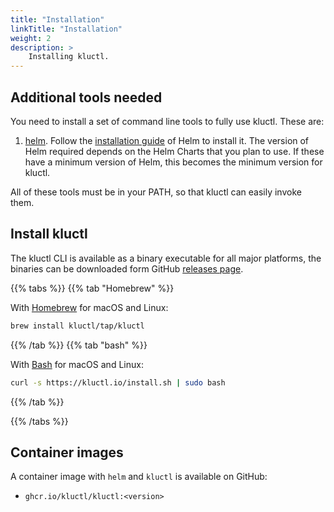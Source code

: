 ```yaml
---
title: "Installation"
linkTitle: "Installation"
weight: 2
description: >
    Installing kluctl.
---
```


## Additional tools needed

You need to install a set of command line tools to fully use kluctl. These are:

1. [helm](https://helm.sh/). Follow the [installation guide](https://helm.sh/docs/intro/install/) of Helm to install it.
   The version of Helm required depends on the Helm Charts that you
   plan to use. If these have a minimum version of Helm, this becomes the minimum version for kluctl.

All of these tools must be in your PATH, so that kluctl can easily invoke them.

## Install kluctl

The kluctl CLI is available as a binary executable for all major platforms,
the binaries can be downloaded form GitHub
[releases page](https://github.com/kluctl/kluctl/releases).

{{% tabs %}}
{{% tab "Homebrew" %}}

With [Homebrew](https://brew.sh) for macOS and Linux:

```sh
brew install kluctl/tap/kluctl
```

{{% /tab %}}
{{% tab "bash" %}}

With [Bash](https://www.gnu.org/software/bash/) for macOS and Linux:

```sh
curl -s https://kluctl.io/install.sh | sudo bash
```

{{% /tab %}}

<!-- TODO uncomment when chocolatey support is implemented
{{% tab "Chocolatey" %}}

With [Chocolatey](https://chocolatey.org/) for Windows:

```powershell
choco install kluctl
```

{{% /tab %}}
-->
{{% /tabs %}}

<!-- TODO uncomment this when completion is implemented
To configure your shell to load `kluctl` [bash completions](./cmd/kluctl_completion_bash.md) add to your profile:

```sh
. <(kluctl completion bash)
```

[`zsh`](./cmd/kluctl_completion_zsh.md), [`fish`](./cmd/kluctl_completion_fish.md),
and [`powershell`](./cmd/kluctl_completion_powershell.md)
are also supported with their own sub-commands.

-->

## Container images

A container image with `helm` and `kluctl` is available on GitHub:

* `ghcr.io/kluctl/kluctl:<version>`
